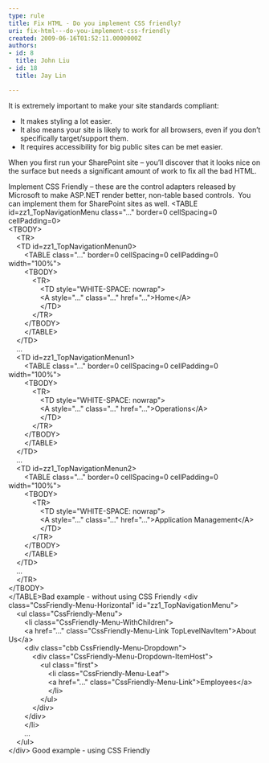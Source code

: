 ```yaml
---
type: rule
title: Fix HTML - Do you implement CSS friendly?
uri: fix-html---do-you-implement-css-friendly
created: 2009-06-16T01:52:11.0000000Z
authors:
- id: 8
  title: John Liu
- id: 18
  title: Jay Lin

---
```


It is extremely important to make your site standards compliant:

- It makes styling a lot easier.
- It also means your site is likely to work for all browsers, even if you don’t specifically target/support them.
- It requires accessibility for big public sites can be met easier.


When you first run your SharePoint site – you’ll discover that it looks nice on the surface but needs a significant amount of work to fix all the bad HTML.

Implement CSS Friendly – these are the control adapters released by Microsoft to make ASP.NET render better, non-table based controls.  You can implement them for SharePoint sites as well.
&lt;TABLE id=zz1\_TopNavigationMenu class="..." border=0 cellSpacing=0 cellPadding=0&gt;
<br>            &lt;TBODY&gt;
<br>                &lt;TR&gt;
<br>                &lt;TD id=zz1\_TopNavigationMenun0&gt;
<br>                    &lt;TABLE class="..." border=0 cellSpacing=0 cellPadding=0 width="100%"&gt;
<br>                    &lt;TBODY&gt;
<br>                        &lt;TR&gt;
<br>                            &lt;TD style="WHITE-SPACE: nowrap"&gt;
<br>                            &lt;A style="..." class="..." href="..."&gt;Home&lt;/A&gt;
<br>                            &lt;/TD&gt;
<br>                        &lt;/TR&gt;
<br>                    &lt;/TBODY&gt;
<br>                    &lt;/TABLE&gt;
<br>                &lt;/TD&gt;
<br>                ...   
<br>                &lt;TD id=zz1\_TopNavigationMenun1&gt;
<br>                    &lt;TABLE class="..." border=0 cellSpacing=0 cellPadding=0 width="100%"&gt;
<br>                    &lt;TBODY&gt;
<br>                        &lt;TR&gt;
<br>                            &lt;TD style="WHITE-SPACE: nowrap"&gt;
<br>                            &lt;A style="..." class="..." href="..."&gt;Operations&lt;/A&gt;
<br>                            &lt;/TD&gt;
<br>                        &lt;/TR&gt;
<br>                    &lt;/TBODY&gt;
<br>                    &lt;/TABLE&gt;
<br>                &lt;/TD&gt;
<br>                ...
<br>                &lt;TD id=zz1\_TopNavigationMenun2&gt;
<br>                    &lt;TABLE class="..." border=0 cellSpacing=0 cellPadding=0 width="100%"&gt;
<br>                    &lt;TBODY&gt;
<br>                        &lt;TR&gt;
<br>                            &lt;TD style="WHITE-SPACE: nowrap"&gt;
<br>                            &lt;A style="..." class="..." href="..."&gt;Application Management&lt;/A&gt;
<br>                            &lt;/TD&gt;
<br>                        &lt;/TR&gt;
<br>                    &lt;/TBODY&gt;
<br>                    &lt;/TABLE&gt;
<br>                &lt;/TD&gt;
<br>                ...
<br>                &lt;/TR&gt;
<br>            &lt;/TBODY&gt;
<br>            &lt;/TABLE&gt;Bad example - without using CSS Friendly &lt;div class="CssFriendly-Menu-Horizontal" id="zz1\_TopNavigationMenu"&gt;
<br>        &lt;ul class="CssFriendly-Menu"&gt;
<br>            &lt;li class="CssFriendly-Menu-WithChildren"&gt;
<br>            &lt;a href="..." class="CssFriendly-Menu-Link TopLevelNavItem"&gt;About Us&lt;/a&gt;
<br>            &lt;div class="cbb CssFriendly-Menu-Dropdown"&gt;
<br>                &lt;div class="CssFriendly-Menu-Dropdown-ItemHost"&gt;
<br>                    &lt;ul class="first"&gt;
<br>                        &lt;li class="CssFriendly-Menu-Leaf"&gt;
<br>                        &lt;a href="..." class="CssFriendly-Menu-Link"&gt;Employees&lt;/a&gt;
<br>                        &lt;/li&gt;
<br>                    &lt;/ul&gt;
<br>                &lt;/div&gt;
<br>            &lt;/div&gt;
<br>            &lt;/li&gt;
<br>            ...
<br>        &lt;/ul&gt;
<br>    &lt;/div&gt; Good example - using CSS Friendly
